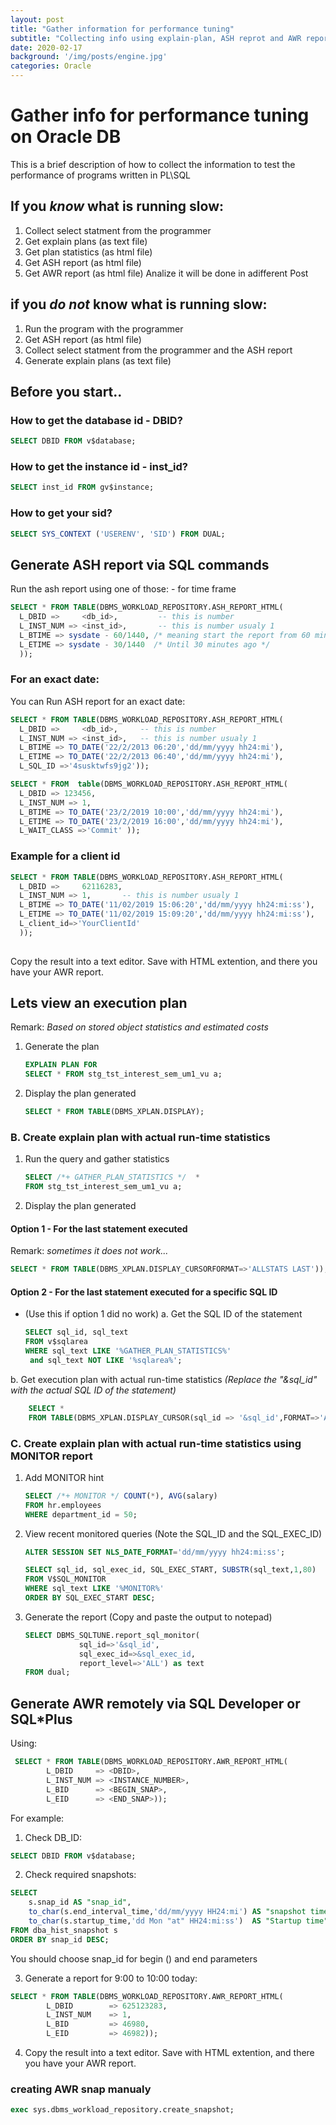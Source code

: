 ```yaml
---   
layout: post
title: "Gather information for performance tuning"
subtitle: "Collecting info using explain-plan, ASH reprot and AWR report"
date: 2020-02-17
background: '/img/posts/engine.jpg'
categories: Oracle
---  
```

# Gather info for performance tuning on Oracle DB
This is a brief description of how to collect the information to test the performance of programs written in PL\SQL

## If you *know* what is running slow:
1. Collect select statment from the programmer
2. Get explain plans (as text file)
3. Get plan statistics (as html file)
4. Get ASH report (as html file)
5. Get AWR report (as html file)
Analize it will be done in adifferent Post

## if you *do not* know what is running slow:
1. Run the program with the programmer
2. Get ASH report (as html file)
3. Collect select statment from the programmer and the ASH report
4. Generate explain plans (as text file)


## Before you start..

### How to get the database id - DBID?
```sql
SELECT DBID FROM v$database;
```

### How to get the instance id - inst_id?
```sql
SELECT inst_id FROM gv$instance;
```

### How to get your sid?
```sql
SELECT SYS_CONTEXT ('USERENV', 'SID') FROM DUAL;
```

## Generate ASH report via SQL commands
Run the ash report using one of those: 
	- for time frame
```sql
SELECT * FROM TABLE(DBMS_WORKLOAD_REPOSITORY.ASH_REPORT_HTML(
  L_DBID =>     <db_id>,         -- this is number
  L_INST_NUM => <inst_id>,       -- this is number usualy 1
  L_BTIME => sysdate - 60/1440, /* meaning start the report from 60 minutes ago */
  L_ETIME => sysdate - 30/1440  /* Until 30 minutes ago */
  ));
```
### For an exact date:
You can Run ASH report for an exact date:
```sql
SELECT * FROM TABLE(DBMS_WORKLOAD_REPOSITORY.ASH_REPORT_HTML(
  L_DBID =>     <db_id>,     -- this is number
  L_INST_NUM => <inst_id>,   -- this is number usualy 1
  L_BTIME => TO_DATE('22/2/2013 06:20','dd/mm/yyyy hh24:mi'),
  L_ETIME => TO_DATE('22/2/2013 06:40','dd/mm/yyyy hh24:mi'),
  L_SQL_ID =>'4susktwfs9jg2'));

SELECT * FROM  table(DBMS_WORKLOAD_REPOSITORY.ASH_REPORT_HTML(
  L_DBID => 123456, 
  L_INST_NUM => 1,  
  L_BTIME => TO_DATE('23/2/2019 10:00','dd/mm/yyyy hh24:mi'),
  L_ETIME => TO_DATE('23/2/2019 16:00','dd/mm/yyyy hh24:mi'),
  L_WAIT_CLASS =>'Commit' ));
```
### Example for a client id
```sql
SELECT * FROM TABLE(DBMS_WORKLOAD_REPOSITORY.ASH_REPORT_HTML(
  L_DBID =>     62116283,         
  L_INST_NUM => 1,       -- this is number usualy 1
  L_BTIME => TO_DATE('11/02/2019 15:06:20','dd/mm/yyyy hh24:mi:ss'),
  L_ETIME => TO_DATE('11/02/2019 15:09:20','dd/mm/yyyy hh24:mi:ss'),
  L_client_id=>'YourClientId'
  ));
 
```

Copy the result into a text editor. Save with HTML extention, and there you have your AWR report.


## Lets view an execution plan 
Remark: *Based on stored object statistics and estimated costs*
1. Generate the plan
    ```sql
    EXPLAIN PLAN FOR
    SELECT * FROM stg_tst_interest_sem_um1_vu a;
    ```

2. Display the plan generated
    ```sql
    SELECT * FROM TABLE(DBMS_XPLAN.DISPLAY);
    ```


### B. Create explain plan with actual run-time statistics
1. Run the query and gather statistics
    ```sql
    SELECT /*+ GATHER_PLAN_STATISTICS */  * 
    FROM stg_tst_interest_sem_um1_vu a;
    ```

2. Display the plan generated
#### Option 1 - For the last statement executed
Remark: *sometimes it does not work...*
```sql
SELECT * FROM TABLE(DBMS_XPLAN.DISPLAY_CURSORFORMAT=>'ALLSTATS LAST'));
```

#### Option 2 - For the last statement executed for a specific SQL ID
* (Use this if option 1 did no work)
a. Get the SQL ID of the statement
    ```sql
    SELECT sql_id, sql_text 
    FROM v$sqlarea 
    WHERE sql_text LIKE '%GATHER_PLAN_STATISTICS%' 
     and sql_text NOT LIKE '%sqlarea%';
    ```
b. Get execution plan with actual run-time statistics
    *(Replace the "&sql_id" with the actual SQL ID of the statement)*
```sql
    SELECT * 
    FROM TABLE(DBMS_XPLAN.DISPLAY_CURSOR(sql_id => '&sql_id',FORMAT=>'ALLSTATS LAST'));
```

### C. Create explain plan with actual run-time statistics using MONITOR report
1. Add MONITOR hint
    ```sql
    SELECT /*+ MONITOR */ COUNT(*), AVG(salary)
    FROM hr.employees
    WHERE department_id = 50;
    ```

2. View recent monitored queries
  (Note the SQL_ID and the SQL_EXEC_ID)
    ```sql
    ALTER SESSION SET NLS_DATE_FORMAT='dd/mm/yyyy hh24:mi:ss';
   
    SELECT sql_id, sql_exec_id, SQL_EXEC_START, SUBSTR(sql_text,1,80)
    FROM V$SQL_MONITOR
    WHERE sql_text LIKE '%MONITOR%'
    ORDER BY SQL_EXEC_START DESC;
    ```

3. Generate the report 
  (Copy and paste the output to notepad)
    ```sql
    SELECT DBMS_SQLTUNE.report_sql_monitor(
                sql_id=>'&sql_id', 
                sql_exec_id=>&sql_exec_id, 
                report_level=>'ALL') as text 
    FROM dual;
    ```

## Generate AWR remotely via SQL Developer or SQL*Plus

Using: 
```sql
 SELECT * FROM TABLE(DBMS_WORKLOAD_REPOSITORY.AWR_REPORT_HTML(
		L_DBID     => <DBID>, 
		L_INST_NUM => <INSTANCE_NUMBER>, 
		L_BID      => <BEGIN_SNAP>, 
		L_EID      => <END_SNAP>));
```

For example:
1. Check DB_ID:
```sql
SELECT DBID FROM v$database;
```

2. Check required snapshots:
```sql
SELECT 
	s.snap_id AS "snap_id",  
	to_char(s.end_interval_time,'dd/mm/yyyy HH24:mi') AS "snapshot time",
	to_char(s.startup_time,'dd Mon "at" HH24:mi:ss')  AS "Startup time"
FROM dba_hist_snapshot s
ORDER BY snap_id DESC;
```
You should choose snap_id for begin () and end parameters

3. Generate a report for 9:00 to 10:00 today:
```sql 
SELECT * FROM TABLE(DBMS_WORKLOAD_REPOSITORY.AWR_REPORT_HTML(
        L_DBID        => 625123283, 
        L_INST_NUM    => 1, 
        L_BID         => 46980, 
        L_EID         => 46982));
```

4. Copy the result into a text editor. Save with HTML extention, and there you have your AWR report.

### creating AWR snap manualy
```sql 
exec sys.dbms_workload_repository.create_snapshot;
```
